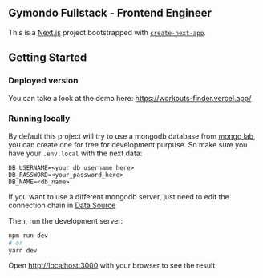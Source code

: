 ## Gymondo Fullstack - Frontend Engineer

This is a [Next.js](https://nextjs.org/) project bootstrapped with [`create-next-app`](https://github.com/vercel/next.js/tree/canary/packages/create-next-app).

## Getting Started

### Deployed version

You can take a look at the demo here: https://workouts-finder.vercel.app/

### Running locally

By default this project will try to use a mongodb database from [mongo lab](https://mlab.com/), you can create one for free for development purpuse. So make sure you have your `.env.local` with the next data:
```
DB_USERNAME=<your_db_username_here>
DB_PASSWORD=<your_password_here>
DB_NAME=<db_name>
```

If you want to use a different mongodb server, just need to edit the connection chain in [Data Source](data/DataSource.ts)

Then, run the development server:

```bash
npm run dev
# or
yarn dev
```

Open [http://localhost:3000](http://localhost:3000) with your browser to see the result.
